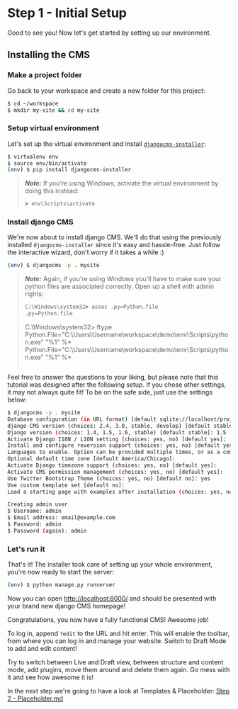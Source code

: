 Step 1 - Initial Setup
======================
Good to see you! Now let's get started by setting up our environment.

<!---
Preparing your workstation
--------------------------

In order to keep an overview about view packages are installed, we create a virtual environment for every project. Make sure you have the latest version installed:

```bash
$ pip install --upgrade virtualenv
```
--->

Installing the CMS
------------------

### Make a project folder

Go back to your workspace and create a new folder for this project:

```bash
$ cd ~/workspace    
$ mkdir my-site && cd my-site
```

### Setup virtual environment

Let's set up the virtual environment and install [`djangocms-installer`](https://github.com/nephila/djangocms-installer):

```bash
$ virtualenv env
$ source env/bin/activate
(env) $ pip install djangocms-installer
```

> ***Note:*** If you're using Windows, activate the virtual environment by doing this instead:
> ```bat
> > env\Scripts\activate
> ```

### Install django CMS

We're now about to install django CMS. We'll do that using the previously installed `djangocms-installer` since it's easy and hassle-free. Just follow the interactive wizard, don't worry if it takes a while :)

```bash
(env) $ djangocms -p . mysite
```

> ***Note:*** Again, if you're using Windows you'll have to make sure your python files are associated correctly. Open up a shell with admin rights:
> ```bat
> C:\Windows\system32> assoc .py=Python.file
> .py=Python.file

> C:\Windows\system32> ftype Python.File="C:\Users\Username\workspace\demo\env\Scripts\python.exe" "%1" %*
> Python.File="C:\Users\Username\workspace\demo\env\Scripts\python.exe" "%1" %*
> ```

Feel free to answer the questions to your liking, but please note that this tutorial was designed after the following setup. If you chose other settings, it may not always quite fit! To be on the safe side, just use the settings below:


```bash
$ djangocms -p . mysite
Database configuration (in URL format) [default sqlite://localhost/project.db]:
django CMS version (choices: 2.4, 3.0, stable, develop) [default stable]:
Django version (choices: 1.4, 1.5, 1.6, stable) [default stable]: 1.5
Activate Django I18N / L10N setting (choices: yes, no) [default yes]:
Install and configure reversion support (choices: yes, no) [default yes]:
Languages to enable. Option can be provided multiple times, or as a comma separated list: en,de
Optional default time zone [default America/Chicago]:
Activate Django timezone support (choices: yes, no) [default yes]:
Activate CMS permission management (choices: yes, no) [default yes]:
Use Twitter Bootstrap Theme (choices: yes, no) [default no]: yes
Use custom template set [default no]:
Load a starting page with examples after installation (choices: yes, no) [default no]: yes

Creating admin user
$ Username: admin
$ Email address: email@example.com
$ Password: admin
$ Password (again): admin
```

### Let's run it

That's it! The installer took care of setting up your whole environment, you're now ready to start the server:

```bash
(env) $ python manage.py runserver
```

Now you can open [http://localhost:8000/](http://localhost:8000/) and should be presented with your brand new django CMS homepage!

Congratulations, you now have a fully functional CMS! Awesome job!

To log in, append `?edit` to the URL and hit enter. This will enable the toolbar, from where you can log in and manage your website. Switch to Draft Mode to add and edit content!

Try to switch between Live and Draft view, between structure and content mode, add plugins, move them around and delete them again. Go mess with it and see how awesome it is!

In the next step we're going to have a look at Templates & Placeholder: [Step 2 - Placeholder.md](https://github.com/Chive/djangocms-tutorial/blob/master/Step%202%20-%20Templates%20%26%20Placeholder.md)
